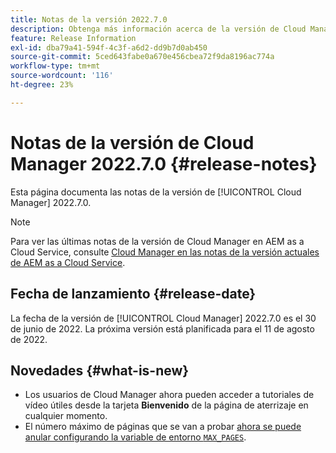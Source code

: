 ```yaml
---
title: Notas de la versión 2022.7.0
description: Obtenga más información acerca de la versión de Cloud Manager 2022.7.0.
feature: Release Information
exl-id: dba79a41-594f-4c3f-a6d2-dd9b7d0ab450
source-git-commit: 5ced643fabe0a670e456cbea72f9da8196ac774a
workflow-type: tm+mt
source-wordcount: '116'
ht-degree: 23%

---
```


# Notas de la versión de Cloud Manager 2022.7.0 {#release-notes}

Esta página documenta las notas de la versión de [!UICONTROL Cloud Manager] 2022.7.0.

>[!NOTE]
>
>Para ver las últimas notas de la versión de Cloud Manager en AEM as a Cloud Service, consulte [Cloud Manager en las notas de la versión actuales de AEM as a Cloud Service](https://experienceleague.adobe.com/en/docs/experience-manager-cloud-service/content/release-notes/cloud-manager/current).

## Fecha de lanzamiento {#release-date}

La fecha de la versión de [!UICONTROL Cloud Manager] 2022.7.0 es el 30 de junio de 2022. La próxima versión está planificada para el 11 de agosto de 2022.

## Novedades {#what-is-new}

* Los usuarios de Cloud Manager ahora pueden acceder a tutoriales de vídeo útiles desde la tarjeta **Bienvenido** de la página de aterrizaje en cualquier momento.
* El número máximo de páginas que se van a probar [ ahora se puede anular configurando la variable de entorno `MAX_PAGES`](/help/using/code-quality-testing.md#crawler).
